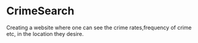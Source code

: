# CrimeSearch
Creating a website where one can see the crime rates,frequency of crime etc, in the location they desire.
